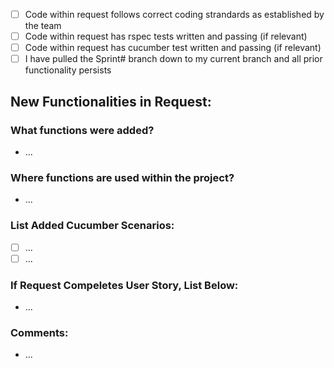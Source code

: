 - [ ] Code within request follows correct coding strandards as established by the team
- [ ] Code within request has rspec tests written and passing (if relevant)
- [ ] Code within request has cucumber test written and passing (if relevant)
- [ ] I have pulled the Sprint# branch down to my current branch and all prior functionality persists

## New Functionalities in Request:
### What functions were added?
- ...

### Where functions are used within the project?
- ...

### List Added Cucumber Scenarios:
- [ ] ...
- [ ] ...

### If Request Compeletes User Story, List Below:
- ...

### Comments:
- ...
